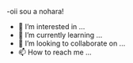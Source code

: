 -oii sou a nohara!
- 👀 I’m interested in ...
- 🌱 I’m currently learning ...
- 💞️ I’m looking to collaborate on ...
- 📫 How to reach me ...

<!---
noharinha/noharinha is a ✨ special ✨ repository because its `README.md` (this file) appears on your GitHub profile.
You can click the Preview link to take a look at your changes.
--->
